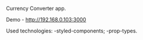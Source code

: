 Currency Converter app.

Demo - http://192.168.0.103:3000

Used technologies:
-styled-components; 
-prop-types.
